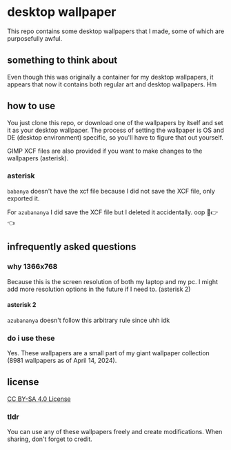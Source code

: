 
# desktop wallpaper

This repo contains some desktop wallpapers that I made, some of which are purposefully awful.

## something to think about

Even though this was originally a container for my desktop wallpapers, it appears that now
it contains both regular art and desktop wallpapers. Hm

## how to use

You just clone this repo, or download one of the wallpapers by itself and set it as your desktop wallpaper. The process of setting the wallpaper is OS and DE (desktop environment) specific, so you'll have to figure that out yourself.

GIMP XCF files are also provided if you want to make changes to the wallpapers (asterisk).

### asterisk

`babanya` doesn't have the xcf file because I did not save the XCF file, only exported it.

For `azubananya` I did save the XCF file but I deleted it accidentally. oop 🥺👉👈

## infrequently asked questions

### why 1366x768

Because this is the screen resolution of both my laptop and my pc. I might add more resolution options in the future if I need to. (asterisk 2)

#### asterisk 2

`azubananya` doesn't follow this arbitrary rule since uhh idk

### do i use these

Yes. These wallpapers are a small part of my giant wallpaper collection (8981 wallpapers as of April 14, 2024).

## license

[CC BY-SA 4.0 License](http://creativecommons.org/licenses/by-sa/4.0/?ref=chooser-v1)

### tldr

You can use any of these wallpapers freely and create modifications. When sharing, don't forget to credit.
